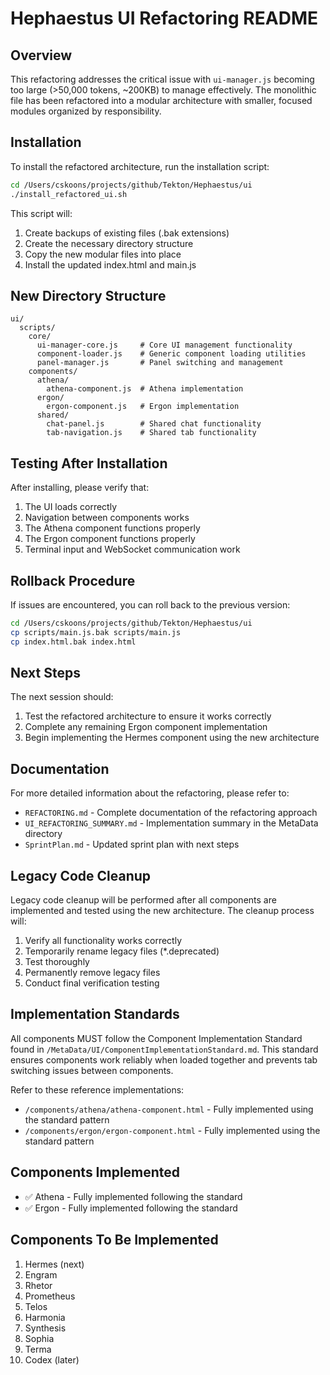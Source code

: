 # Hephaestus UI Refactoring README

## Overview

This refactoring addresses the critical issue with `ui-manager.js` becoming too large (>50,000 tokens, ~200KB) to manage effectively. The monolithic file has been refactored into a modular architecture with smaller, focused modules organized by responsibility.

## Installation

To install the refactored architecture, run the installation script:

```bash
cd /Users/cskoons/projects/github/Tekton/Hephaestus/ui
./install_refactored_ui.sh
```

This script will:
1. Create backups of existing files (.bak extensions)
2. Create the necessary directory structure
3. Copy the new modular files into place
4. Install the updated index.html and main.js

## New Directory Structure

```
ui/
  scripts/
    core/
      ui-manager-core.js     # Core UI management functionality
      component-loader.js    # Generic component loading utilities
      panel-manager.js       # Panel switching and management
    components/
      athena/
        athena-component.js  # Athena implementation
      ergon/
        ergon-component.js   # Ergon implementation
      shared/
        chat-panel.js        # Shared chat functionality
        tab-navigation.js    # Shared tab functionality
```

## Testing After Installation

After installing, please verify that:

1. The UI loads correctly
2. Navigation between components works
3. The Athena component functions properly
4. The Ergon component functions properly
5. Terminal input and WebSocket communication work

## Rollback Procedure

If issues are encountered, you can roll back to the previous version:

```bash
cd /Users/cskoons/projects/github/Tekton/Hephaestus/ui
cp scripts/main.js.bak scripts/main.js
cp index.html.bak index.html
```

## Next Steps

The next session should:

1. Test the refactored architecture to ensure it works correctly
2. Complete any remaining Ergon component implementation
3. Begin implementing the Hermes component using the new architecture

## Documentation

For more detailed information about the refactoring, please refer to:

- `REFACTORING.md` - Complete documentation of the refactoring approach
- `UI_REFACTORING_SUMMARY.md` - Implementation summary in the MetaData directory
- `SprintPlan.md` - Updated sprint plan with next steps

## Legacy Code Cleanup

Legacy code cleanup will be performed after all components are implemented and tested using the new architecture. The cleanup process will:

1. Verify all functionality works correctly
2. Temporarily rename legacy files (*.deprecated)
3. Test thoroughly
4. Permanently remove legacy files
5. Conduct final verification testing

## Implementation Standards

All components MUST follow the Component Implementation Standard found in `/MetaData/UI/ComponentImplementationStandard.md`. This standard ensures components work reliably when loaded together and prevents tab switching issues between components.

Refer to these reference implementations:
- `/components/athena/athena-component.html` - Fully implemented using the standard pattern
- `/components/ergon/ergon-component.html` - Fully implemented using the standard pattern

## Components Implemented

- ✅ Athena - Fully implemented following the standard
- ✅ Ergon - Fully implemented following the standard

## Components To Be Implemented

1. Hermes (next)
2. Engram
3. Rhetor
4. Prometheus
5. Telos
6. Harmonia
7. Synthesis
8. Sophia
9. Terma
10. Codex (later)